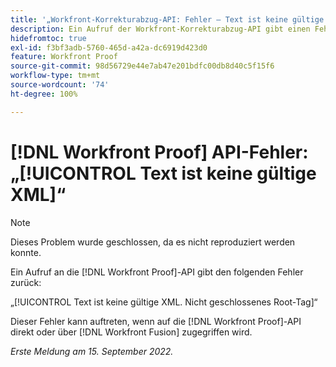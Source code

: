 ```yaml
---
title: '„Workfront-Korrekturabzug-API: Fehler – Text ist keine gültige XML“'
description: Ein Aufruf der Workfront-Korrekturabzug-API gibt einen Fehler zurück.
hidefromtoc: true
exl-id: f3bf3adb-5760-465d-a42a-dc6919d423d0
feature: Workfront Proof
source-git-commit: 98d56729e44e7ab47e201bdfc00db8d40c5f15f6
workflow-type: tm+mt
source-wordcount: '74'
ht-degree: 100%

---
```


# [!DNL Workfront Proof] API-Fehler: „[!UICONTROL Text ist keine gültige XML]“

<!--On WFP and WFF TOCs-->

>[!NOTE]
>
>Dieses Problem wurde geschlossen, da es nicht reproduziert werden konnte.

Ein Aufruf an die [!DNL Workfront Proof]-API gibt den folgenden Fehler zurück:

„[!UICONTROL Text ist keine gültige XML. Nicht geschlossenes Root-Tag]“

Dieser Fehler kann auftreten, wenn auf die [!DNL Workfront Proof]-API direkt oder über [!DNL Workfront Fusion] zugegriffen wird.

_Erste Meldung am 15. September 2022._
